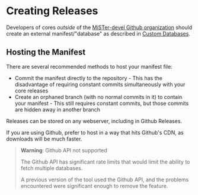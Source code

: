 # Creating Releases

Developers of cores _outside_ of the [MiSTer-devel Github organization](https://github.com/MiSTer-devel) should create an external manifest/"database" as described in [Custom Databases](custom-databases.md).

## Hosting the Manifest

There are several recommended methods to host your manifest file:

* Commit the manifest directly to the repository - This has the disadvantage of requiring constant commits simultaneously with your core releases
* Create an orphaned branch (with no normal commits in it) to contain your manifest - This still requires constant commits, but those commits are hidden away in another branch

Releases can be stored on any webserver, including in Github Releases.

If you are using Github, prefer to host in a way that hits Github's CDN, as downloads will be much faster.

> **Warning**: Github API not supported
>
> The Github API has significant rate limits that would limit the ability to fetch multiple databases.
>
> A previous version of the tool used the Github API, and the problems encountered were significant enough to remove the feature.